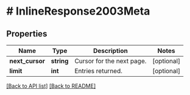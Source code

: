 # # InlineResponse2003Meta

## Properties

Name | Type | Description | Notes
------------ | ------------- | ------------- | -------------
**next_cursor** | **string** | Cursor for the next page. | [optional] 
**limit** | **int** | Entries returned. | [optional] 


[[Back to API list]](../../README.md#endpoints) [[Back to README]](../../README.md)
